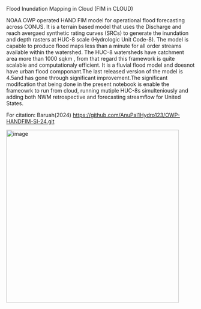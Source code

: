 Flood Inundation Mapping in Cloud (FIM in CLOUD)

NOAA OWP operated HAND FIM model for operational flood forecasting across CONUS. It is a terrain based model that uses the Discharge and reach avergaed synthetic rating curves (SRCs) to generate the inundation and depth rasters at HUC-8 scale (Hydrologic Unit Code-8). The model is capable to produce flood maps less than a minute for all order streams available within the watershed. The HUC-8 watersheds have catchment area more than 1000 sqkm , from that regard this framework is quite scalable and computationaly efficient. It is a fluvial flood model and doesnot have urban flood compponant.The last released version of the model is 4.5and has gone through significant improvement.The significant modifcation that being done in the present notebook is enable the frameowrk to run from cloud, running mutiple HUC-8s simulteniously and adding both NWM retrospective and forecasting streamflow for United States. 

For citation: Baruah(2024) https://github.com/AnuPal1Hydro123/OWP-HANDFIM-SI-24.git

<img width="460" alt="image" src="https://github.com/user-attachments/assets/98c6152f-2b6d-43ed-900a-736b771f9173">

